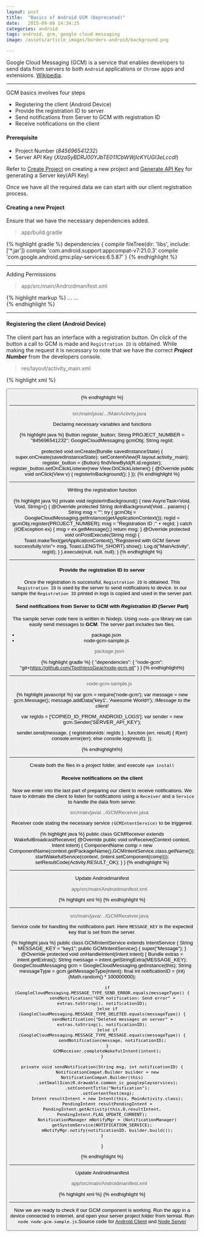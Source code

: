 ```yaml
---
layout: post
title:  "Basics of Android GCM (Deprecated)"
date:   2015-09-08 14:34:25
categories: android
tags: android, gcm, google cloud messaging
image: /assets/article_images/borders-android/background.png

--- 
```


Google Cloud Messaging (GCM) is a service that enables developers to send data from servers to both `Android` applications or `Chrome` apps and extensions. [Wikipedia][wikipedia].

---

GCM basics involves four steps

+ Registering the client (Android Device)
+ Provide the registration ID to server
+ Send notifications from Server to GCM with registration ID
+ Receive notifications on the client

#### Prerequisite 

- Project Number (_845696541232_)
- Server API Key (_XIzaSyBDRJ00YJbTE011CbWWjlcKYUGI3eLccdI_)

Refer to [Create Project][create-project] on creating a new project and [Generate API Key][server-key] for generating a Server key(API Key)

Once we have all the required data we can start with our client registration process.

#### Creating a new Project

Ensure that we have the necessary dependencies added.

> app/build.gradle

{% highlight gradle %}
dependencies {
    compile fileTree(dir: 'libs', include: ['*.jar'])
    compile 'com.android.support:appcompat-v7:21.0.3'
    compile 'com.google.android.gms:play-services:6.5.87'
}
{% endhighlight %}

---

Adding Permissions
> app/src/main/Androidmanifest.xml

{% highlight markup %}
<manifest xmlns:android="http://schemas.android.com/apk/res/android">
	...
	<uses-permission android:name="android.permission.INTERNET" />
	<uses-permission android:name="android.permission.WAKE_LOCK" />
	<uses-permission android:name="com.google.android.c2dm.permission.RECEIVE" />
	<permission android:name="com.example.gcm.permission.C2D_MESSAGE" android:protectionLevel="signature" />
	<uses-permission android:name="com.example.gcm.permission.C2D_MESSAGE" />
	...      
</manifest>
{% endhighlight %}

---

#### Registering the client (Android Device)

The client part has an interface with a registration button. On click of the button a call to GCM is made and `Registration ID` is obtained. While making the request it is necessary to note that we have the correct _**Project Number**_ from the developers console.

> res/layout/activity_main.xml

{% highlight xml %}

<RelativeLayout xmlns:android="http://schemas.android.com/apk/res/android"
                xmlns:tools="http://schemas.android.com/tools"
                android:layout_width="match_parent"
                android:layout_height="match_parent"
                android:paddingLeft="@dimen/activity_horizontal_margin"
                android:paddingRight="@dimen/activity_horizontal_margin"
                android:paddingTop="@dimen/activity_vertical_margin"
                android:paddingBottom="@dimen/activity_vertical_margin"
                tools:context=".MainActivity">
    <Button
        android:layout_width="wrap_content"
        android:layout_height="wrap_content"
        android:text="Register"
        android:id="@+id/register"
        android:layout_below="@+id/textView"
        android:layout_centerHorizontal="true"
        android:layout_marginTop="117dp"/>

</RelativeLayout>

{% endhighlight %}

---

> src/main/java/.../MainActivity.java

Declaring necessary variables and functions

{% highlight java %}
Button register_button;
String PROJECT_NUMBER = "845696541232";
GoogleCloudMessaging gcmObj;
String regId;

 protected void onCreate(Bundle savedInstanceState) {
    super.onCreate(savedInstanceState);
    setContentView(R.layout.activity_main);
    register_button = (Button) findViewById(R.id.register);
    register_button.setOnClickListener(new View.OnClickListener() {
      @Override
      public void onClick(View v) {
        registerInBackground();
      }
    });
{% endhighlight %}

---

Writing the registration function

{% highlight java %}
private void registerInBackground() {
	new AsyncTask<Void, Void, String>() {
		@Override
		protected String doInBackground(Void... params) {
			String msg = "";
			try {
				gcmObj = GoogleCloudMessaging.getInstance(getApplicationContext());
				regId = gcmObj.register(PROJECT_NUMBER);
				msg = "Registration ID :" + regId;
			} catch (IOException ex) { msg = ex.getMessage();}
			return msg;
		}
		@Override
		protected void onPostExecute(String msg) {
			Toast.makeText(getApplicationContext(),"Registered with GCM Server successfully.\n\n"+ msg, Toast.LENGTH_SHORT).show();
			Log.d("MainActivity", regId);
		}
	}.execute(null, null, null);
}
{% endhighlight %}

---

#### Provide the registration ID to server

Once the registration is successful,  `Registration ID` is obtained. This `Registration ID` is used by the server to send notifications to device. In our sample the `Registration ID` printed in logs is copied and used in the server part.

#### Send notifications from Server to GCM with _Registration ID_ (Server Part)

The sample server code here is written in Nodejs. Using `node-gcm` library we can easily send messages to **GCM**. The server part includes two files. 

+ package.json
+ node-gcm-sample.js

> package.json

{% highlight gradle %}
{
  "dependencies": {
    "node-gcm": "git+https://github.com/ToothlessGear/node-gcm.git"
  }
}
{% endhighlight%}

---

> node-gcm-sample.js

{% highlight javascript %}
var gcm = require('node-gcm');
var message = new gcm.Message();
message.addData('key1', 'Awesome World!!'); /*Message to the client*/

var regIds = ['COPIED_ID_FROM_ANDROID_LOGS'];
var sender = new gcm.Sender('SERVER_API_KEY');

sender.send(message, { registrationIds: regIds } , function (err, result) {
  if(err) console.error(err);
  else    console.log(result);
});

{% endhighlight%}

---

Create both the files in a project folder, and execute `npm install`


#### Receive notifications on the client

Now we enter into the last part of preparing our client to receive notifications. We have to intimate the client to listen for notifications using a `Receiver` and a `Service` to handle the data from server.

> src/main/java/.../GCMReceiver.java

Receiver code stating the necessary service `(GCMIntentService)` to be triggered.

{% highlight java %}
public class GCMReceiver extends WakefulBroadcastReceiver{
	@Override
	public void onReceive(Context context, Intent intent) {
		ComponentName comp = new ComponentName(context.getPackageName(),GCMIntentService.class.getName());
		startWakefulService(context, (intent.setComponent(comp)));
		setResultCode(Activity.RESULT_OK);
	}
}
{% endhighlight %}

---

Update Androidmanifest

> app/src/main/Androidmanifest.xml

{% highlight xml %}
<receiver
	android:name=".GCMReceiver"
	android:exported="true"
	android:permission="com.google.android.c2dm.permission.SEND" >
	<intent-filter>
		<action android:name="com.google.android.c2dm.intent.RECEIVE" />
		<category android:name="com.example.gcm" />
	</intent-filter>
</receiver>
{% endhighlight %}

---

> src/main/java/.../GCMReceiver.java

Service code for handling the notifications part. Here `MESSAGE_KEY` is the expected key that is set from the server. 

{% highlight java %}
public class GCMIntentService extends IntentService {
	String MESSAGE_KEY = "key1";
	public GCMIntentService() {
		super("Message");
	}
	@Override
	protected void onHandleIntent(Intent intent) {
		Bundle extras = intent.getExtras();
		String message = intent.getStringExtra(MESSAGE_KEY);
		GoogleCloudMessaging gcm = GoogleCloudMessaging.getInstance(this);
		String messageType = gcm.getMessageType(intent);
		final int notificationID = (int) (Math.random() * 100000000);

		if (GoogleCloudMessaging.MESSAGE_TYPE_SEND_ERROR.equals(messageType)) {
			sendNotification("GCM notification: Send error" + extras.toString(), notificationID);
		}else if (GoogleCloudMessaging.MESSAGE_TYPE_DELETED.equals(messageType)) {
			sendNotification("Deleted messages on server" + extras.toString(), notificationID);
		}else if (GoogleCloudMessaging.MESSAGE_TYPE_MESSAGE.equals(messageType)) {
			sendNotification(message, notificationID);
		}
		GCMReceiver.completeWakefulIntent(intent);
	}

	private void sendNotification(String msg, int notificationID) {
		NotificationCompat.Builder builder = new NotificationCompat.Builder(this)
		.setSmallIcon(R.drawable.common_ic_googleplayservices);
		.setContentTitle("Notification");
		.setContentText(msg);
		Intent resultIntent = new Intent(this, MainActivity.class);
		PendingIntent resultPendingIntent = PendingIntent.getActivity(this,0,resultIntent, PendingIntent.FLAG_UPDATE_CURRENT);
		NotificationManager mNotifyMgr = (NotificationManager) getSystemService(NOTIFICATION_SERVICE);
		mNotifyMgr.notify(notificationID, builder.build());
	}
}

{% endhighlight %}

---

Update Androidmanifest

> app/src/main/Androidmanifest.xml

{% highlight xml %}
<service
	android:name=".GCMIntentService"
	android:exported="false" >
	<intent-filter>
		<action android:name="com.google.android.c2dm.intent.RECEIVE" />
	</intent-filter>
</service>
{% endhighlight %}

---

Now we are ready to check if our GCM component is working. Run the app in a device connected to internet, and open your server project folder from termial. Run `node node-gcm-sample.js`.Source code for [Android Client][client-code] and [Node Server][server-code]

[wikipedia]:https://en.wikipedia.org/wiki/Google_Cloud_Messaging
[create-project]:https://developers.google.com/console/help/new/#creatingdeletingprojects
[server-key]:https://developers.google.com/console/help/new/#api-keys
[client-code]:https://github.com/shrikanthkr/android-gcm-client
[server-code]:https://github.com/shrikanthkr/node-gcm-sample
